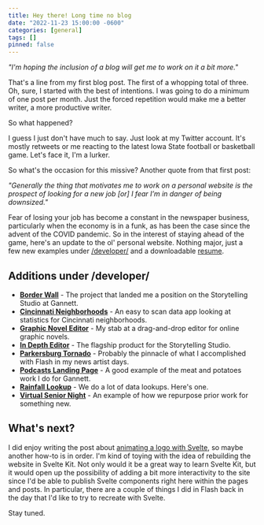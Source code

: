 ```yaml
---
title: Hey there! Long time no blog
date: "2022-11-23 15:00:00 -0600"
categories: [general]
tags: []
pinned: false
---
```


_"I'm hoping the inclusion of a blog will get me to work on it a bit more."_

That's a line from my first blog post. The first of a whopping total of three. Oh, sure, I started with the best of intentions. I was going to do a minimum of one post per month. Just the forced repetition would make me a better writer, a more productive writer.

So what happened?

I guess I just don't have much to say. Just look at my Twitter account. It's mostly retweets or me reacting to the latest Iowa State football or basketball game. Let's face it, I'm a lurker.

So what's the occasion for this missive? Another quote from that first post:

_"Generally the thing that motivates me to work on a personal website is the prospect of looking for a new job [or] I fear I’m in danger of being downsized."_

Fear of losing your job has become a constant in the newspaper business, particularly when the economy is in a funk, as has been the case since the advent of the COVID pandemic. So in the interest of staying ahead of the game, here's an update to the ol' personal website. Nothing major, just a few new examples under [/developer/](/developer/) and a downloadable [resume](//craig_johnson.pdf).

## Additions under /developer/

- **[Border Wall](/developer/border-wall/)** - The project that landed me a position on the Storytelling Studio at Gannett.
- **[Cincinnati Neighborhoods](/developer/cincinnati-neighborhoods/)** - An easy to scan data app looking at statistics for Cincinnati neighborhoods.
- **[Graphic Novel Editor](/developer/graphic-novel-editor/)** - My stab at a drag-and-drop editor for online graphic novels.
- **[In Depth Editor](/developer/in-depth-editor/)** - The flagship product for the Storytelling Studio.
- **[Parkersburg Tornado](/developer/parkersburg-tornado/)** - Probably the pinnacle of what I accomplished with Flash in my news artist days.
- **[Podcasts Landing Page](/developer/podcasts-landing-page/)** - A good example of the meat and potatoes work I do for Gannett.
- **[Rainfall Lookup](/developer/rainfall-lookup/)** - We do a lot of data lookups. Here's one.
- **[Virtual Senior Night](/developer/virtual-senior-night/)** - An example of how we repurpose prior work for something new.

## What's next?

I did enjoy writing the post about [animating a logo with Svelte](/blog/animated-site-logo), so maybe another how-to is in order. I'm kind of toying with the idea of rebuilding the website in Svelte Kit. Not only would it be a great way to learn Svelte Kit, but it would open up the possibility of adding a bit more interactivity to the site since I'd be able to publish Svelte components right here within the pages and posts. In particular, there are a couple of things I did in Flash back in the day that I'd like to try to recreate with Svelte.

Stay tuned.
